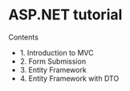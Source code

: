 # ASP.NET tutorial


Contents
<ul type="disc">
	<li>1. Introduction to MVC</li>
	<li>2. Form Submission</li>
	<li>3. Entity Framework</li>
	<li>4. Entity Framework with DTO</li>
</ul>

